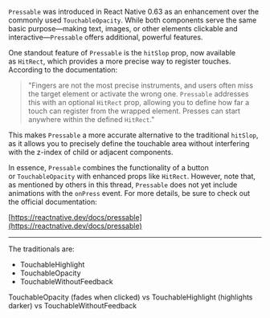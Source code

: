 
`Pressable` was introduced in React Native 0.63 as an enhancement over the commonly used `TouchableOpacity`. While both components serve the same basic purpose—making text, images, or other elements clickable and interactive—`Pressable` offers additional, powerful features.

One standout feature of `Pressable` is the `hitSlop` prop, now available as `HitRect`, which provides a more precise way to register touches. According to the documentation:

> "Fingers are not the most precise instruments, and users often miss the target element or activate the wrong one. `Pressable` addresses this with an optional `HitRect` prop, allowing you to define how far a touch can register from the wrapped element. Presses can start anywhere within the defined `HitRect`."

This makes `Pressable` a more accurate alternative to the traditional `hitSlop`, as it allows you to precisely define the touchable area without interfering with the z-index of child or adjacent components.

In essence, `Pressable` combines the functionality of a button or `TouchableOpacity` with enhanced props like `HitRect`. However, note that, as mentioned by others in this thread, `Pressable` does not yet include animations with the `onPress` event. For more details, be sure to check out the official documentation:

[https://reactnative.dev/docs/pressable](https://reactnative.dev/docs/pressable)  

---

The traditionals are:

- TouchableHighlight
- TouchableOpacity
- TouchableWithoutFeedback

TouchableOpacity (fades when clicked) vs TouchableHighlight (highlights darker) vs TouchableWithoutFeedback